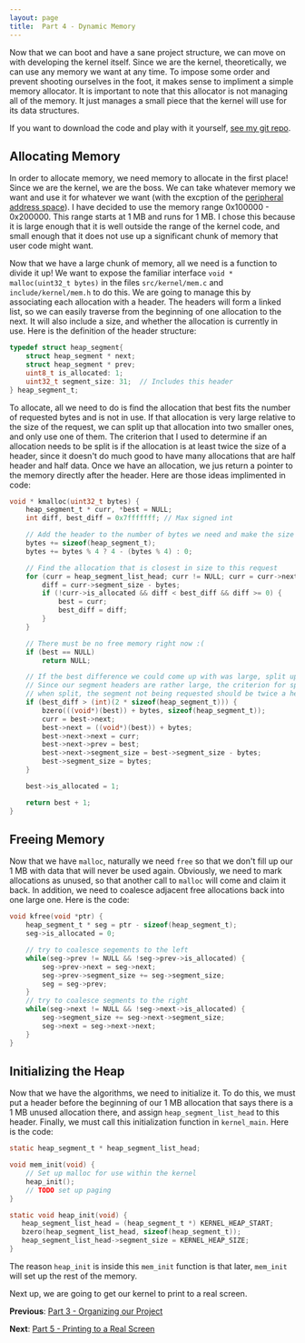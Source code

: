 ```yaml
---
layout: page
title:  Part 4 - Dynamic Memory
---
```

Now that we can boot and have a sane project structure, we can move on with developing the kernel itself.  Since we are the kernel, theoretically, we can use any memory
we want at any time.  To impose some order and prevent shooting ourselves in the foot, it makes sense to impliment a simple memory allocator.  It is important to note
that this allocator is not managing all of the memory.  It just manages a small piece that the kernel will use for its data structures.

If you want to download the code and play with it yourself, [see my git repo](https://github.com/jsandler18/raspi-kernel/tree/9eeb138e06d287cb8f42bc71587a2f6aa61c6583).

## Allocating Memory
In order to allocate memory, we need memory to allocate in the first place!  Since we are the
kernel, we are the boss.  We can take whatever memory we want and use it for whatever we want (with the excption of the [peripheral address
space](/extra/peripheral.html)).  I have decided to use the memory range 0x100000 - 0x200000.  This range starts at 1 MB and runs for 1 MB.  I chose this because it is
large enough that it is well outside the range of the kernel code, and small enough that it does not use up a significant chunk of memory that user code might want.

Now that we have a large chunk of memory, all we need is a function to divide it up!  We want to expose the familiar interface `void * malloc(uint32_t bytes)` in the files `src/kernel/mem.c` and `include/kernel/mem.h` to do this.
We are going to manage this by associating each allocation with a header.  The headers will form a linked list, so we can easily traverse from the beginning of one
allocation to the next.  It will also include a size, and whether the allocation is currently in use.  Here is the definition of the header structure:

``` c
typedef struct heap_segment{
    struct heap_segment * next;
    struct heap_segment * prev;
    uint8_t is_allocated: 1;
    uint32_t segment_size: 31;  // Includes this header
} heap_segment_t;
```

To allocate, all we need to do is find the allocation that best fits the number of requested bytes and is not in use. If that allocation is very large relative to the
size of the request, we can split up that allocation into two smaller ones, and only use one of them.  The criterion that I used to determine if an allocation needs to be
split is if the allocation is at least twice the size of a header, since it doesn't do much good to have many allocations that are half header and half data.  Once we have an allocation, we jus return a pointer to the memory directly after the header.  Here are those ideas implimented in code:

``` c
void * kmalloc(uint32_t bytes) {
    heap_segment_t * curr, *best = NULL;
    int diff, best_diff = 0x7fffffff; // Max signed int

    // Add the header to the number of bytes we need and make the size 4 byte aligned
    bytes += sizeof(heap_segment_t);
    bytes += bytes % 4 ? 4 - (bytes % 4) : 0;

    // Find the allocation that is closest in size to this request
    for (curr = heap_segment_list_head; curr != NULL; curr = curr->next) {
        diff = curr->segment_size - bytes;
        if (!curr->is_allocated && diff < best_diff && diff >= 0) {
            best = curr;
            best_diff = diff;
        }
    }

    // There must be no free memory right now :(
    if (best == NULL)
        return NULL;

    // If the best difference we could come up with was large, split up this segment into two.
    // Since our segment headers are rather large, the criterion for splitting the segment is that
    // when split, the segment not being requested should be twice a header size
    if (best_diff > (int)(2 * sizeof(heap_segment_t))) {
        bzero(((void*)(best)) + bytes, sizeof(heap_segment_t));
        curr = best->next;
        best->next = ((void*)(best)) + bytes;
        best->next->next = curr;
        best->next->prev = best;
        best->next->segment_size = best->segment_size - bytes;
        best->segment_size = bytes;
    }

    best->is_allocated = 1;

    return best + 1;
}
```

## Freeing Memory
Now that we have `malloc`, naturally we need `free` so that we don't fill up our 1 MB with data that will never be used again.  Obviously, we need to mark allocations as unused, so that another call to `malloc` will come and claim it back.  In addition, we need to coalesce adjacent free allocations back into one large one.  Here is the code:

``` c
void kfree(void *ptr) {
    heap_segment_t * seg = ptr - sizeof(heap_segment_t);
    seg->is_allocated = 0;

    // try to coalesce segements to the left
    while(seg->prev != NULL && !seg->prev->is_allocated) {
        seg->prev->next = seg->next;
        seg->prev->segment_size += seg->segment_size;
        seg = seg->prev;
    }
    // try to coalesce segments to the right
    while(seg->next != NULL && !seg->next->is_allocated) {
        seg->segment_size += seg->next->segment_size;
        seg->next = seg->next->next;
    }
}
```

## Initializing the Heap
Now that we have the algorithms, we need to initialize it.  To do this, we must put a header before the beginning of our 1 MB allocation that says there is a 1 MB unused allocation there, and assign `heap_segment_list_head` to this header. Finally, we must call this initialization function in `kernel_main`. Here is the code:

``` c
static heap_segment_t * heap_segment_list_head;

void mem_init(void) {
    // Set up malloc for use within the kernel
    heap_init();
    // TODO set up paging
}

static void heap_init(void) {
   heap_segment_list_head = (heap_segment_t *) KERNEL_HEAP_START;
   bzero(heap_segment_list_head, sizeof(heap_segment_t));
   heap_segment_list_head->segment_size = KERNEL_HEAP_SIZE;
}
```

The reason `heap_init` is inside this `mem_init` function is that later, `mem_init` will set up the rest of the memory.

Next up, we are going to get our kernel to print to a real screen.

**Previous**:
[Part 3 - Organizing our Project](/tutorial/organize.html)

**Next**:
[Part 5 - Printing to a Real Screen](/tutorial/hdmi.html)
